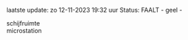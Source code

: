 laatste update: 
zo 12-11-2023 19:32   uur 
Status: FAALT - geel - 
<div class="service Y">schijfruimte</div><div class="service Y">microstation</div>